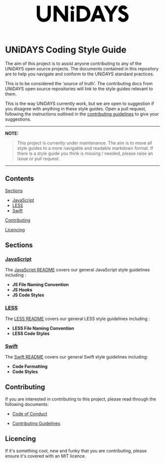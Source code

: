 <p align="center">
  <img src="/assets/UNiDAYS_Logo.png" />
</p>
<br/>

# UNiDAYS Coding Style Guide

The aim of this project is to assist anyone contributing to any of the UNiDAYS open source projects. The documents contained in this repository are to help you navigate and conform to the UNiDAYS standard practices.

This is to be considered the 'source of truth'. The contributing docs from UNiDAYS open source repositories will link to the style guides relevant to them.

This is the way UNiDAYS currently work, but we are open to suggestion if you disagree with anything in these style guides. Open a pull request, following the instructions outlined in the [contributing guidelines](.github/contributing.md) to give your suggestions.

---

**NOTE:**
> This project is currently under maintenance. The aim is to move all style guides to a more navigable and readable markdown format. If there is a style guide you think is missing / needed, please raise an issue or pull request.

---

## Contents

[Sections](#sections)
* [JavaScript](#javascript)
* [LESS](#less)
* [Swift](#swift)

[Contributing](#sections)

[Licencing](#licencing)

## Sections

### [JavaScript](./Javascript)

The [JavaScript README](./Javascript/README.md) covers our general JavaScript style guidelines including :

* **JS File Naming Convention**
* **JS Hooks**
* **JS Code Styles**

### [LESS](./LESS)

The [LESS README](./LESS/README.md) covers our general LESS style guidelines including :
* **LESS File Naming Convention**
* **LESS Code Styles**

### [Swift](./Swift)

The [Swift README](./Swift/README.md) covers our general Swift style guidelines including:
* **Code Formatting**
* **Code Styles**

## Contributing

If you are interested in contributing to this project, please read through the following documents:

* [Code of Conduct](CODE_OF_CONDUCT.md)

* [Contributing Guidelines](/.github/contributing.md)

## Licencing

If it's something cool, new and funky that you are contributing, please ensure it's covered with an MIT licence.
